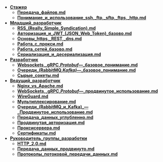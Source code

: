 
- **[Стажер](./Стажер/index)**
  - **[Передача_файлов.md](./Стажер/Передача_файлов.md)**
  - **[Понимание_и_использование_ssh,_ftp,_sftp,_ftps,_http.md](./Стажер/Понимание_и_использование_ssh,_ftp,_sftp,_ftps,_http.md)**
- **[Младший_разработчик](./Младший_разработчик/index)**
  - **[RSS_(Really_Simple_Syndication).md](./Младший_разработчик/RSS_(Really_Simple_Syndication).md)**
  - **[Авторизация_и_JWT_(JSON_Web_Token)_базово.md](./Младший_разработчик/Авторизация_и_JWT_(JSON_Web_Token)_базово.md)**
  - **[Основы_https,_REST,_dns.md](./Младший_разработчик/Основы_https,_REST,_dns.md)**
  - **[Работа_с_прокси.md](./Младший_разработчик/Работа_с_прокси.md)**
  - **[Работа_сетей_базово.md](./Младший_разработчик/Работа_сетей_базово.md)**
  - **[Сериализация_и_десериализация.md](./Младший_разработчик/Сериализация_и_десериализация.md)**
- **[Разработчик](./Разработчик/index)**
  - **[Websockets,_gRPC,_Protobuf_—_базовое_понимание.md](./Разработчик/Websockets,_gRPC,_Protobuf_—_базовое_понимание.md)**
  - **[Очереди_(RabbitMQ,_Kafka)_—_базовое_понимание.md](./Разработчик/Очереди_(RabbitMQ,_Kafka)_—_базовое_понимание.md)**
  - **[Сырые_сокеты.md](./Разработчик/Сырые_сокеты.md)**
- **[Ведущий_разработчик](./Ведущий_разработчик/index)**
  - **[Nginx_vs_Apache.md](./Ведущий_разработчик/Nginx_vs_Apache.md)**
  - **[WebSockets,_gRPC,_Protobuf_—_продвинутое_использование.md](./Ведущий_разработчик/WebSockets,_gRPC,_Protobuf_—_продвинутое_использование.md)**
  - **[WireGuard.md](./Ведущий_разработчик/WireGuard.md)**
  - **[Мультиплексирование.md](./Ведущий_разработчик/Мультиплексирование.md)**
  - **[Очереди_(RabbitMQ_и_Kafka)_—_Продвинутое_использование.md](./Ведущий_разработчик/Очереди_(RabbitMQ_и_Kafka)_—_Продвинутое_использование.md)**
  - **[Передача_данных_углубленно.md](./Ведущий_разработчик/Передача_данных_углубленно.md)**
  - **[Продвинутая_авторизация.md](./Ведущий_разработчик/Продвинутая_авторизация.md)**
  - **[Проксисервера.md](./Ведущий_разработчик/Проксисервера.md)**
  - **[Сертификаты.md](./Ведущий_разработчик/Сертификаты.md)**
- **[Руководитель_группы_разработки](./Руководитель_группы_разработки/index)**
  - **[HTTP_2.0.md](./Руководитель_группы_разработки/HTTP_2.0.md)**
  - **[Передача_данных_продвинуто.md](./Руководитель_группы_разработки/Передача_данных_продвинуто.md)**
  - **[Протоколы_потоковой_передачи_данных.md](./Руководитель_группы_разработки/Протоколы_потоковой_передачи_данных.md)**
